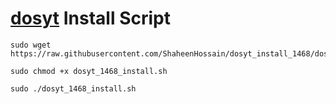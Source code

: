 # [dosyt](https://www.dosyt.com "dosyt's Homepage") Install Script

```
sudo wget https://raw.githubusercontent.com/ShaheenHossain/dosyt_install_1468/dosyt1468/dosyt_1468_install.sh

sudo chmod +x dosyt_1468_install.sh

sudo ./dosyt_1468_install.sh
